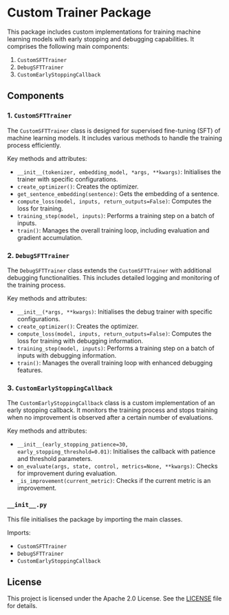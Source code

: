 
# Custom Trainer Package

This package includes custom implementations for training machine learning models with early stopping and debugging capabilities. It comprises the following main components:

1. `CustomSFTTrainer`
2. `DebugSFTTrainer`
3. `CustomEarlyStoppingCallback`

## Components

### 1. `CustomSFTTrainer`

The `CustomSFTTrainer` class is designed for supervised fine-tuning (SFT) of machine learning models. It includes various methods to handle the training process efficiently.

Key methods and attributes:
- `__init__(tokenizer, embedding_model, *args, **kwargs)`: Initialises the trainer with specific configurations.
- `create_optimizer()`: Creates the optimizer.
- `get_sentence_embedding(sentence)`: Gets the embedding of a sentence.
- `compute_loss(model, inputs, return_outputs=False)`: Computes the loss for training.
- `training_step(model, inputs)`: Performs a training step on a batch of inputs.
- `train()`: Manages the overall training loop, including evaluation and gradient accumulation.

### 2. `DebugSFTTrainer`

The `DebugSFTTrainer` class extends the `CustomSFTTrainer` with additional debugging functionalities. This includes detailed logging and monitoring of the training process.

Key methods and attributes:
- `__init__(*args, **kwargs)`: Initialises the debug trainer with specific configurations.
- `create_optimizer()`: Creates the optimizer.
- `compute_loss(model, inputs, return_outputs=False)`: Computes the loss for training with debugging information.
- `training_step(model, inputs)`: Performs a training step on a batch of inputs with debugging information.
- `train()`: Manages the overall training loop with enhanced debugging features.

### 3. `CustomEarlyStoppingCallback`

The `CustomEarlyStoppingCallback` class is a custom implementation of an early stopping callback. It monitors the training process and stops training when no improvement is observed after a certain number of evaluations.

Key methods and attributes:
- `__init__(early_stopping_patience=30, early_stopping_threshold=0.01)`: Initialises the callback with patience and threshold parameters.
- `on_evaluate(args, state, control, metrics=None, **kwargs)`: Checks for improvement during evaluation.
- `_is_improvement(current_metric)`: Checks if the current metric is an improvement.

### `__init__.py`

This file initialises the package by importing the main classes.

Imports:
- `CustomSFTTrainer`
- `DebugSFTTrainer`
- `CustomEarlyStoppingCallback`

## License

This project is licensed under the Apache 2.0 License. See the [LICENSE](https://www.apache.org/licenses/LICENSE-2.0) file for details.